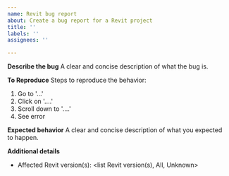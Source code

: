 ```yaml
---
name: Revit bug report
about: Create a bug report for a Revit project
title: ''
labels: ''
assignees: ''

---
```


**Describe the bug**
A clear and concise description of what the bug is.

**To Reproduce**
Steps to reproduce the behavior:
1. Go to '...'
2. Click on '....'
3. Scroll down to '....'
4. See error

**Expected behavior**
A clear and concise description of what you expected to happen.

**Additional details**
- Affected Revit version(s): <list Revit version(s), All, Unknown>

